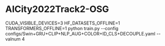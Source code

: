 # AICity2022Track2-OSG


CUDA_VISIBLE_DEVICES=3 HF_DATASETS_OFFLINE=1 TRANSFORMERS_OFFLINE=1 python train.py --config configs/Swin+GRU+CLIP+NLP_AUG+COLOR+ID_CLS+DECOUPLE.yaml --valnum 4